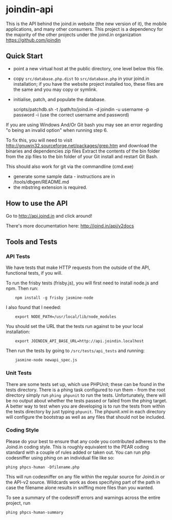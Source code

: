 # joindin-api

This is the API behind the joind.in website (the new version of it), the mobile applications, and many other consumers.  This project is a dependency for the majority of the other projects under the joind.in organization https://github.com/joindin


## Quick Start

 * point a new virtual host at the public directory, one level below this file.
 * copy `src/database.php.dist` to `src/database.php` in your joind.in installation; if you have the website project installed too, these files are the same and you may copy or symlink.
 * initialise, patch, and populate the database.

    scripts/patchdb.sh -t /path/to/joind.in -d joindin -u username -p password -i
(use the correct username and password)

If you are using Windows And/Or Git bash you may see an error regarding "o being an invalid option" when running step 6.

To fix this, you will need to visit http://gnuwin32.sourceforge.net/packages/grep.htm and download the binaries and dependencies zip files Extract the contents of the bin folder from the zip files to the bin folder of your Git install and restart Git Bash.

This should also work for git via the commandline (cmd.exe)
 * generate some sample data - instructions are in /tools/dbgen/README.md
 * the mbstring extension is required.

## How to use the API

Go to http://api.joind.in and click around!

There's more documentation here: http://joind.in/api/v2docs

## Tools and Tests

### API Tests

We have tests that make HTTP requests from the outside of the API, functional tests, if you will.

To run the frisby tests (frisby.js), you will first need to install node.js and
npm.  Then run:

        npm install -g frisby jasmine-node

I also found that I needed:

        export NODE_PATH=/usr/local/lib/node_modules

You should set the URL that the tests run against to be your local installation:

        export JOINDIN_API_BASE_URL=http://api.joindin.localhost

Then run the tests by going to `/src/tests/api_tests` and running:

        jasmine-node newapi_spec.js

### Unit Tests

There are some tests set up, which use PHPUnit; these can be found in the
tests directory.  There is a phing task
configured to run them - from the root directory simply run `phing phpunit` to run
the tests. Unfortunately, there will be no output about whether the tests passed
or failed from the phing target. A better way to test when you are developing is
to run the tests from within the tests directory by just typing
`phpunit`. The phpunit.xml in each directory will configure the bootstrap as well
as any files that should not be included.

### Coding Style

Please do your best to ensure that any code you contributed adheres to the
Joind.in coding style. This is roughly equivalent to the PEAR coding standard with
a couple of rules added or taken out. You can run php codesniffer using phing on an
individual file like so:

    phing phpcs-human -Dfilename.php

This will run codesniffer on any file within the regular source for Joind.in or the
API-v2 source. Wildcards work as does specifying part of the path in case the
filename alone results in sniffing more files than you wanted.

To see a summary of the codesniff errors and warnings across the entire project, run

    phing phpcs-human-summary


